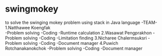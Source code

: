 # swingmokey
to solve the swinging mokey problem using stack in Java language
                                                                -TEAM-
1.Natthawee   Koengfak             
  -Problem solving
  -Coding
  -Runtime calculation
2.Wasawat     Pengprakhon
  -Problem solving
  -Coding
  -Limitation finding
3.Nicharee    Chalermsuksri
  -Problem solving
  -Coding
  -Document manager
4.Puwich      Rotchanakanokchok 
  -Problem solving
  -Coding
  -Document manager
